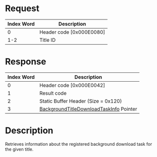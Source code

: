 # Request

| Index Word | Description                |
|------------|----------------------------|
| 0          | Header code \[0x000E0080\] |
| 1-2        | Title ID                   |

# Response

| Index Word | Description                                                                                        |
|------------|----------------------------------------------------------------------------------------------------|
| 0          | Header code \[0x000E0042\]                                                                         |
| 1          | Result code                                                                                        |
| 2          | Static Buffer Header (Size = 0x120)                                                                |
| 3          | [BackgroundTitleDownloadTaskInfo](NIM_Services#BackgroundTitleDownloadTaskInfo "wikilink") Pointer |

# Description

Retrieves information about the registered background download task for
the given title.